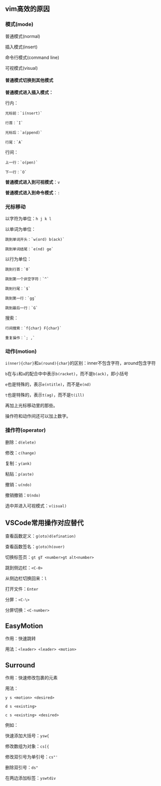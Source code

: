 ## vim高效的原因

### 模式(mode)

普通模式(normal)

插入模式(insert)

命令行模式(command line)

可视模式(visual)

#### 普通模式切换到其他模式

**普通模式进入插入模式：**

行内：

	光标前：`i(nsert)`

	行首：`I`

	光标后：`a(ppend)`

	行尾：`A`

行间：

	上一行：`o(pen)`

	下一行：`O`

**普通模式进入到可视模式**：`v`

**普通模式进入到命令模式**：`:`

### 光标移动

以字符为单位：`h j k l`

以单词为单位：

	跳到单词开头：`w(ord) b(ack)`

	跳到单词结尾：`e(nd) ge`

以行为单位：

	跳到行首：`0`

	跳到第一个非空字符：`^`

	跳到行尾：`$`

	跳到第一行：`gg`

	跳到最后一行：`G`

搜索：

	行间搜索：`f{char} F{char}`

	重复操作：`; ,`

### 动作(motion)

`i(nner){char}`和`a(round){char}`的区别：inner不包含字符，around包含字符

`b`在与`i`和`a`的配合中中表示`b(racket)`，而不是`b(ack)`，即小括号

`e`也是特殊的，表示`e(ntitle)`，而不是`e(nd)`

`t`也是特殊的，表示`t(ag)`，而不是`t(ill)`

再加上光标移动里的那些。

操作符和动作间还可以加上数字。

### 操作符(operator)

删除：`d(elete)`

修改：`c(hange)`

复制：`y(ank)`

粘贴：`p(aste)`

撤销：`u(ndo)`

撤销撤销：`U(ndo)`

选中并进入可视模式：`v(isual)`

## VSCode常用操作对应替代

查看函数定义：`g(oto)d(efination)`

查看函数签名：`g(oto)h(over)`

切换标签页：`gt gT <number>gt alt<number>`

跳到侧边栏：`<C-0>`

从侧边栏切换回来：`l`

打开文件：`Enter`

分屏：`<C-\>`

分屏切换：`<C-number>`

## EasyMotion

作用：快速跳转

用法：`<leader> <leader> <motion>`

## Surround

作用：快速修改包裹的元素

用法：

`y s <motion> <desired>`

`d s <existing>`

`c s <existing> <desired>`

例如：

快速添加大括号：`ysw{`

修改数组为对象：`cs[{`

修改双引号为单引号：`cs"'`

删除双引号：`ds"`

在两边添加标签：`yswtdiv`
